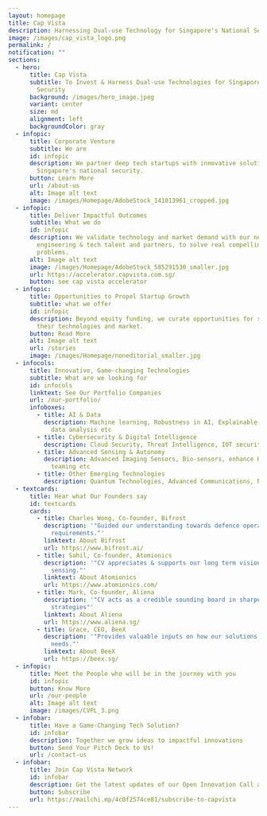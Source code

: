 ```yaml
---
layout: homepage
title: Cap Vista
description: Harnessing Dual-use Technology for Singapore's National Security
image: /images/cap_vista_logo.png
permalink: /
notification: ""
sections:
  - hero:
      title: Cap Vista
      subtitle: To Invest & Harness Dual-use Technologies for Singapore's National
        Security
      background: /images/hero_image.jpeg
      variant: center
      size: md
      alignment: left
      backgroundColor: gray
  - infopic:
      title: Corporate Venture
      subtitle: We are
      id: infopic
      description: We partner deep tech startups with innovative solutions to support
        Singapore's national security.
      button: Learn More
      url: /about-us
      alt: Image alt text
      image: /images/Homepage/AdobeStock_141013961_cropped.jpg
  - infopic:
      title: Deliver Impactful Outcomes
      subtitle: What we do
      id: infopic
      description: We validate technology and market demand with our network of
        engineering & tech talent and partners, to solve real compelling
        problems.
      alt: Image alt text
      image: /images/Homepage/AdobeStock_585291530_smaller.jpg
      url: https://accelerator.capvista.com.sg/
      button: see cap vista accelerator
  - infopic:
      title: Opportunities to Propel Startup Growth
      subtitle: what we offer
      id: infopic
      description: Beyond equity funding, we curate opportunities for startups to grow
        their technologies and market.
      button: Read More
      alt: Image alt text
      url: /stories
      image: /images/Homepage/noneditorial_smaller.jpg
  - infocols:
      title: Innovative, Game-changing Technologies
      subtitle: What are we looking for
      id: infocols
      linktext: See Our Portfolio Companies
      url: /our-portfolio/
      infoboxes:
        - title: AI & Data
          description: Machine learning, Robustness in AI, Explainable AI, Multi-modal
            data analysis etc
        - title: Cybersecurity & Digital Intelligence
          description: Cloud Security, Threat Intelligence, IOT security, Securing AI etc
        - title: Advanced Sensing & Autonomy
          description: Advanced Imaging Sensors, Bio-sensors, enhance Human-Machine
            teaming etc
        - title: Other Emerging Technologies
          description: Quantum Technologies, Advanced Communications, Novel Materials etc
  - textcards:
      title: Hear what Our Founders say
      id: textcards
      cards:
        - title: Charles Wong, Co-founder, Bifrost
          description: '"Guided our understanding towards defence operational
            requirements."'
          linktext: About Bifrost
          url: https://www.bifrost.ai/
        - title: Sahil, Co-founder, Atomionics
          description: '"CV appreciates & supports our long term vision for quantum
            sensing."'
          linktext: About Atomionics
          url: https://www.atomionics.com/
        - title: Mark, Co-founder, Aliena
          description: '"CV acts as a credible sounding board in sharpening our growth
            strategies"'
          linktext: About Aliena
          url: https://www.aliena.sg/
        - title: Grace, CEO, BeeX
          description: '"Provides valuable inputs on how our solutions can address defence
            needs."'
          linktext: About BeeX
          url: https://beex.sg/
  - infopic:
      title: Meet the People who will be in the journey with you
      id: infopic
      button: Know More
      url: /our-people
      alt: Image alt text
      image: /images/CVPL_3.png
  - infobar:
      title: Have a Game-Changing Tech Solution?
      id: infobar
      description: Together we grow ideas to impactful innovations
      button: Send Your Pitch Deck to Us!
      url: /contact-us
  - infobar:
      title: Join Cap Vista Network
      id: infobar
      description: Get the latest updates of our Open Innovation Call and other news
      button: Subscribe
      url: https://mailchi.mp/4c0f2574ce81/subscribe-to-capvista
---
```

